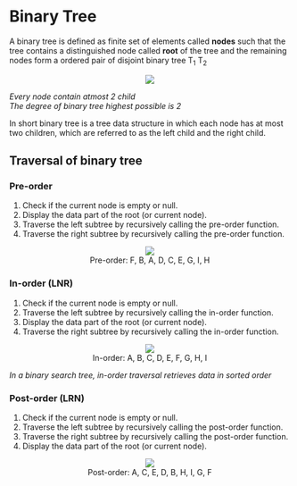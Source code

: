 # Binary Tree

A binary tree is defined as finite set of elements called **nodes** such that the tree contains a distinguished node called **root** of the tree and the remaining nodes form a ordered pair of disjoint binary tree T<sub>1</sub> T<sub>2</sub>
<p align="center">
    <img src="https://upload.wikimedia.org/wikipedia/commons/thumb/f/f7/Binary_tree.svg/192px-Binary_tree.svg.png">
</p>

*Every node contain atmost 2 child*<br>
*The degree of binary tree highest possible is 2*<br>

In short binary tree is a tree data structure in which each node has at most two children, which are referred to as the left child and the right child.

## Traversal of binary tree

### Pre-order
1. Check if the current node is empty or null.
2. Display the data part of the root (or current node).
3. Traverse the left subtree by recursively calling the pre-order function.
4. Traverse the right subtree by recursively calling the pre-order function.
<p align="center">
    <img src="https://upload.wikimedia.org/wikipedia/commons/thumb/d/d4/Sorted_binary_tree_preorder.svg/220px-Sorted_binary_tree_preorder.svg.png"><br>
    Pre-order: F, B, A, D, C, E, G, I, H
</p>   

### In-order (LNR)
1. Check if the current node is empty or null.
2. Traverse the left subtree by recursively calling the in-order function.
3. Display the data part of the root (or current node).
4. Traverse the right subtree by recursively calling the in-order function.
<p align="center">
    <img src="https://upload.wikimedia.org/wikipedia/commons/thumb/7/77/Sorted_binary_tree_inorder.svg/220px-Sorted_binary_tree_inorder.svg.png"><br>
    In-order: A, B, C, D, E, F, G, H, I
</p>

*In a binary search tree, in-order traversal retrieves data in sorted order*

### Post-order (LRN)
1. Check if the current node is empty or null.
2. Traverse the left subtree by recursively calling the post-order function.
3. Traverse the right subtree by recursively calling the post-order function.
4. Display the data part of the root (or current node).
<p align="center">
    <img src="https://upload.wikimedia.org/wikipedia/commons/thumb/9/9d/Sorted_binary_tree_postorder.svg/220px-Sorted_binary_tree_postorder.svg.png"><br>
    Post-order: A, C, E, D, B, H, I, G, F
</p>
